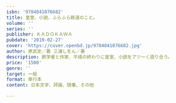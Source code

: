 ```yaml
---
isbn: '9784041076682'
title: 皇室、小説、ふらふら鉄道のこと。
volume: ''
series: ''
publisher: ＫＡＤＯＫＡＷＡ
pubdate: '2019-02-27'
cover: 'https://cover.openbd.jp/9784041076682.jpg'
author: 原武史／著 三浦しをん／著
description: 鉄学者と作家、平成の終わりに皇室、小説をアツーく語り合う。
price: '1500'
genre: ''
target: 一般
format: 単行本
content: 日本文学、評論、随筆、その他

---
```

